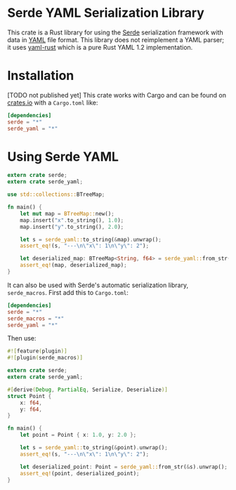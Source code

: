 Serde YAML Serialization Library
================================

This crate is a Rust library for using the [Serde](https://github.com/serde-rs/serde)
serialization framework with data in [YAML](http://yaml.org) file format. This
library does not reimplement a YAML parser; it uses [yaml-rust](https://github.com/chyh1990/yaml-rust)
which is a pure Rust YAML 1.2 implementation.

Installation
============

[TODO not published yet] This crate works with Cargo and can be found on
[crates.io](https://crates.io/crates/serde_yaml) with a `Cargo.toml` like:

```toml
[dependencies]
serde = "*"
serde_yaml = "*"
```

Using Serde YAML
================

```rust
extern crate serde;
extern crate serde_yaml;

use std::collections::BTreeMap;

fn main() {
    let mut map = BTreeMap::new();
    map.insert("x".to_string(), 1.0);
    map.insert("y".to_string(), 2.0);

    let s = serde_yaml::to_string(&map).unwrap();
    assert_eq!(s, "---\n\"x\": 1\n\"y\": 2");

    let deserialized_map: BTreeMap<String, f64> = serde_yaml::from_str(&s).unwrap();
    assert_eq!(map, deserialized_map);
}
```

It can also be used with Serde's automatic serialization library,
`serde_macros`. First add this to `Cargo.toml`:

```toml
[dependencies]
serde = "*"
serde_macros = "*"
serde_yaml = "*"
```

Then use:

```rust
#![feature(plugin)]
#![plugin(serde_macros)]

extern crate serde;
extern crate serde_yaml;

#[derive(Debug, PartialEq, Serialize, Deserialize)]
struct Point {
    x: f64,
    y: f64,
}

fn main() {
    let point = Point { x: 1.0, y: 2.0 };

    let s = serde_yaml::to_string(&point).unwrap();
    assert_eq!(s, "---\n\"x\": 1\n\"y\": 2");

    let deserialized_point: Point = serde_yaml::from_str(&s).unwrap();
    assert_eq!(point, deserialized_point);
}
```

